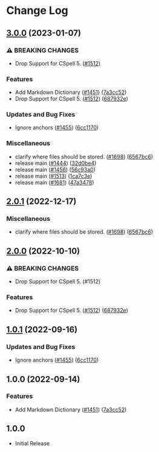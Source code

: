 # Change Log

## [3.0.0](https://github.com/ttasovac/cspell-dicts/compare/@cspell/dict-markdown-v2.0.1...@cspell/dict-markdown@3.0.0) (2023-01-07)


### ⚠ BREAKING CHANGES

* Drop Support for CSpell 5. ([#1512](https://github.com/ttasovac/cspell-dicts/issues/1512))

### Features

* Add Markdown Dictionary ([#1451](https://github.com/ttasovac/cspell-dicts/issues/1451)) ([7a3cc52](https://github.com/ttasovac/cspell-dicts/commit/7a3cc5227a9a8380f76dd811878f19cdf5be2b60))
* Drop Support for CSpell 5. ([#1512](https://github.com/ttasovac/cspell-dicts/issues/1512)) ([687932e](https://github.com/ttasovac/cspell-dicts/commit/687932e187e4bce87d7904e3a2e53dd6de6ac372))


### Updates and Bug Fixes

* Ignore anchors ([#1455](https://github.com/ttasovac/cspell-dicts/issues/1455)) ([6cc1170](https://github.com/ttasovac/cspell-dicts/commit/6cc117066e286c39e4fb16d7fcae6f5e11a7a521))


### Miscellaneous

* clarify where files should be stored. ([#1698](https://github.com/ttasovac/cspell-dicts/issues/1698)) ([6567bc6](https://github.com/ttasovac/cspell-dicts/commit/6567bc62130404cb32945bdcc3bf07316c839396))
* release main ([#1444](https://github.com/ttasovac/cspell-dicts/issues/1444)) ([32d0be4](https://github.com/ttasovac/cspell-dicts/commit/32d0be40ee6a4c425ad48878a63fb3f9e5bb99df))
* release main ([#1456](https://github.com/ttasovac/cspell-dicts/issues/1456)) ([56c93a0](https://github.com/ttasovac/cspell-dicts/commit/56c93a01e70075f426f7a59bc7f9e6681244deee))
* release main ([#1513](https://github.com/ttasovac/cspell-dicts/issues/1513)) ([1ca7c3e](https://github.com/ttasovac/cspell-dicts/commit/1ca7c3ef9e48ab76719fd8e7b578eaee452ddf68))
* release main ([#1681](https://github.com/ttasovac/cspell-dicts/issues/1681)) ([47a3478](https://github.com/ttasovac/cspell-dicts/commit/47a34789c05111e7b3cb693beb5d456bf25a0cb0))

## [2.0.1](https://github.com/streetsidesoftware/cspell-dicts/compare/@cspell/dict-markdown@2.0.0...@cspell/dict-markdown@2.0.1) (2022-12-17)


### Miscellaneous

* clarify where files should be stored. ([#1698](https://github.com/streetsidesoftware/cspell-dicts/issues/1698)) ([6567bc6](https://github.com/streetsidesoftware/cspell-dicts/commit/6567bc62130404cb32945bdcc3bf07316c839396))

## [2.0.0](https://github.com/streetsidesoftware/cspell-dicts/compare/@cspell/dict-markdown@1.0.1...@cspell/dict-markdown@2.0.0) (2022-10-10)


### ⚠ BREAKING CHANGES

* Drop Support for CSpell 5. (#1512)

### Features

* Drop Support for CSpell 5. ([#1512](https://github.com/streetsidesoftware/cspell-dicts/issues/1512)) ([687932e](https://github.com/streetsidesoftware/cspell-dicts/commit/687932e187e4bce87d7904e3a2e53dd6de6ac372))

## [1.0.1](https://github.com/streetsidesoftware/cspell-dicts/compare/@cspell/dict-markdown@1.0.0...@cspell/dict-markdown@1.0.1) (2022-09-16)


### Updates and Bug Fixes

* Ignore anchors ([#1455](https://github.com/streetsidesoftware/cspell-dicts/issues/1455)) ([6cc1170](https://github.com/streetsidesoftware/cspell-dicts/commit/6cc117066e286c39e4fb16d7fcae6f5e11a7a521))

## 1.0.0 (2022-09-14)


### Features

* Add Markdown Dictionary ([#1451](https://github.com/streetsidesoftware/cspell-dicts/issues/1451)) ([7a3cc52](https://github.com/streetsidesoftware/cspell-dicts/commit/7a3cc5227a9a8380f76dd811878f19cdf5be2b60))

## 1.0.0

- Initial Release
